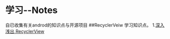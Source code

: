 # 学习--Notes
自已收集有关androd的知识点与开源项目
##RecyclerVeiw 学习知识点。
1.[深入浅出 RecyclerView](http://kymjs.com/code/2016/07/10/01)
